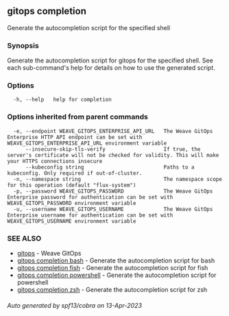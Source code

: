 ## gitops completion

Generate the autocompletion script for the specified shell

### Synopsis

Generate the autocompletion script for gitops for the specified shell.
See each sub-command's help for details on how to use the generated script.


### Options

```
  -h, --help   help for completion
```

### Options inherited from parent commands

```
  -e, --endpoint WEAVE_GITOPS_ENTERPRISE_API_URL   The Weave GitOps Enterprise HTTP API endpoint can be set with WEAVE_GITOPS_ENTERPRISE_API_URL environment variable
      --insecure-skip-tls-verify                   If true, the server's certificate will not be checked for validity. This will make your HTTPS connections insecure
      --kubeconfig string                          Paths to a kubeconfig. Only required if out-of-cluster.
  -n, --namespace string                           The namespace scope for this operation (default "flux-system")
  -p, --password WEAVE_GITOPS_PASSWORD             The Weave GitOps Enterprise password for authentication can be set with WEAVE_GITOPS_PASSWORD environment variable
  -u, --username WEAVE_GITOPS_USERNAME             The Weave GitOps Enterprise username for authentication can be set with WEAVE_GITOPS_USERNAME environment variable
```

### SEE ALSO

* [gitops](gitops.md)	 - Weave GitOps
* [gitops completion bash](gitops_completion_bash.md)	 - Generate the autocompletion script for bash
* [gitops completion fish](gitops_completion_fish.md)	 - Generate the autocompletion script for fish
* [gitops completion powershell](gitops_completion_powershell.md)	 - Generate the autocompletion script for powershell
* [gitops completion zsh](gitops_completion_zsh.md)	 - Generate the autocompletion script for zsh

###### Auto generated by spf13/cobra on 13-Apr-2023
